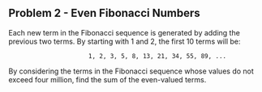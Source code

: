## Problem 2 - Even Fibonacci Numbers
Each new term in the Fibonacci sequence is generated by adding the previous two terms. By starting with 1 and 2, the first 10 terms will be:

                          1, 2, 3, 5, 8, 13, 21, 34, 55, 89, ...

By considering the terms in the Fibonacci sequence whose values do not exceed four million, find the sum of the even-valued terms.

